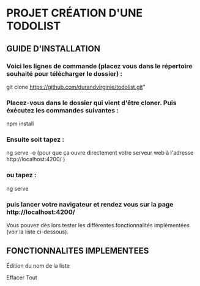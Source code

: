 # PROJET CRÉATION D'UNE TODOLIST
## GUIDE D'INSTALLATION

### Voici les lignes de commande (placez vous dans le répertoire souhaité pour télécharger le dossier) :
  git clone https://github.com/durandvirginie/todolist.git" 

### Placez-vous dans le dossier qui vient d'être cloner. Puis éxécutez les commandes suivantes : 
  npm install
### Ensuite soit tapez :
  ng serve -o 
 (pour que ça ouvre directement votre serveur web à l'adresse http://localhost:4200/ )
### ou tapez :
  ng serve
### puis lancer votre navigateur et rendez vous sur la page http://localhost:4200/

Vous pouvez dès lors tester les différentes fonctionnalités implémentées (voir la liste ci-dessous).

## FONCTIONNALITES IMPLEMENTEES

Édition du nom de la liste

Effacer Tout
